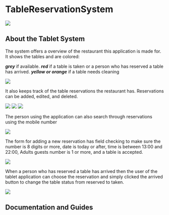 # TableReservationSystem
![](https://github.com/PragramingFleur/TableReservationSystem/blob/tablet/openingTakii.gif)
## About the Tablet System
The system offers a overview of the restaurant this application is made for. It shows the tables and are colored:

**_grey_** if available. **_red_** if a table is taken or a person who has reserved a table has arrived. **_yellow or orange_** if a table needs cleaning
  
![](https://github.com/PragramingFleur/TableReservationSystem/blob/tablet/tableStatusChange.gif)

It also keeps track of the table reservations the restaurant has. Reservations can be added, edited, and deleted.

![](https://github.com/PragramingFleur/TableReservationSystem/blob/tablet/viewDiffDateReservation.gif)
![](https://github.com/PragramingFleur/TableReservationSystem/blob/tablet/editFunctionAndViewResLyoutWithReservations.gif)
![](https://github.com/PragramingFleur/TableReservationSystem/blob/tablet/deleteReservation.gif)

The person using the application can also search through reservations using the mobile number

![](https://github.com/PragramingFleur/TableReservationSystem/blob/tablet/searchFunction.gif)

The form for adding a new reservation has field checking to make sure the number is 8 digits or more, date is today or after, time is between 13:00 and 22:00, Adults guests number is 1 or more, and a table is accepted.

![](https://github.com/PragramingFleur/TableReservationSystem/blob/tablet/wrongInput.gif)

When a person who has reserved a table has arrived then the user of the tablet application can choose the reservation and simply clicked the arrived button to change the table status from reserved to taken.

![](https://github.com/PragramingFleur/TableReservationSystem/blob/tablet/showArrived.gif)

## Documentation and Guides
